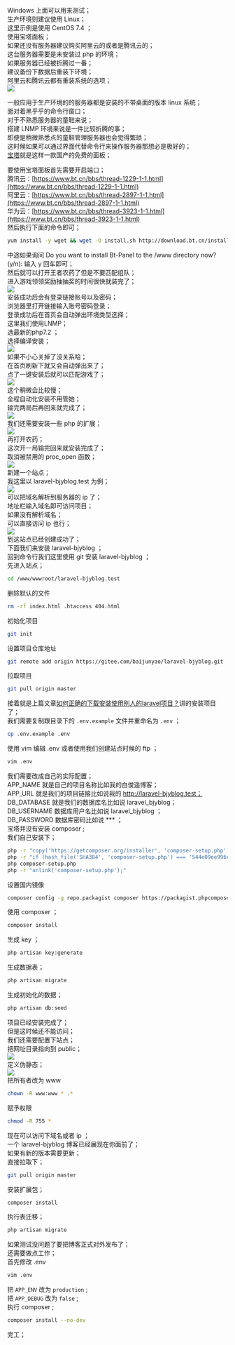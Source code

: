 Windows 上面可以用来测试；  
生产环境则建议使用 Linux；  
这里示例是使用 CentOS 7.4 ；  
使用宝塔面板；  
如果还没有服务器建议购买阿里云的或者是腾讯云的；  
这台服务器需要是未安装过 php 的环境；  
如果服务器已经被折腾过一番；  
建议备份下数据后重装下环境；  
阿里云和腾讯云都有重装系统的选项；  
![](https://baijunyao.com/uploads/article/20180422/5adc6cd93935a.jpg)  

一般应用于生产环境的的服务器都是安装的不带桌面的版本 linux 系统；  
面对着黑乎乎的命令行窗口；  
对于不熟悉服务器的童鞋来说；  
搭建 LNMP 环境来说是一件比较折腾的事；  
即便是稍微熟悉点的童鞋管理服务器也会觉得繁琐；  
这时候如果可以通过界面代替命令行来操作服务器那想必是极好的；  
[宝塔](https://bt.cn)就是这样一款国产的免费的面板；  

要使用宝塔面板首先需要开启端口；  
腾讯云：[https://www.bt.cn/bbs/thread-1229-1-1.html](https://www.bt.cn/bbs/thread-1229-1-1.html)  
阿里云：[https://www.bt.cn/bbs/thread-2897-1-1.html](https://www.bt.cn/bbs/thread-2897-1-1.html)  
华为云：[https://www.bt.cn/bbs/thread-3923-1-1.html](https://www.bt.cn/bbs/thread-3923-1-1.html)  
然后执行下面的命令即可；  
```bash  
yum install -y wget && wget -O install.sh http://download.bt.cn/install/install.sh && sh install.sh  
```  
中途如果询问 Do you want to install Bt-Panel to the /www directory now?(y/n): 输入 y 回车即可；  
然后就可以打开王者农药了但是不要匹配组队；  
进入游戏领领奖励抽抽奖的时间很快就装完了；  
![](https://baijunyao.com/uploads/article/20180422/5adc6ce5a57d3.jpg)  
安装成功后会有登录链接账号以及密码；  
浏览器里打开链接输入账号密码登录；  
登录成功后在首页会自动弹出环境类型选择；  
这里我们使用LNMP；  
选最新的php7.2 ；  
选择编译安装；  
![](https://baijunyao.com/uploads/article/20180422/5adc6cf630881.jpg)  
如果不小心关掉了没关系哈；  
在首页刷新下就又会自动弹出来了；  
点了一键安装后就可以匹配游戏了；  
![](https://baijunyao.com/uploads/article/20180422/5adc6d085e2c3.jpg)  
这个稍微会比较慢；  
全程自动化安装不用管她；  
输完两局后再回来就完成了；  
![](https://baijunyao.com/uploads/article/20180422/5adc6d1485b09.jpg)  
我们还需要安装一些 php 的扩展；  
![](https://baijunyao.com/uploads/article/20180422/5adc6d301721a.jpg)  
再打开农药；  
这次开一局输完回来就安装完成了；  
取消被禁用的 proc_open 函数；  
![](https://baijunyao.com/uploads/article/20180422/5adc6d3df41d0.jpg)  
新建一个站点；  
我这里以 laravel-bjyblog.test 为例；  
![](https://baijunyao.com/uploads/article/20180422/5adc6d4949d6d.jpg)  
可以把域名解析到服务器的 ip 了；  
地址栏输入域名即可访问项目；  
如果没有解析域名；  
可以直接访问 ip 也行；  
![](https://baijunyao.com/uploads/article/20180422/5adc6d58079da.jpg)  
到这站点已经创建成功了；  
下面我们来安装 laravel-bjyblog ；  
回到命令行我们这里使用 git 安装 laravel-bjyblog ；  
先进入站点；  
```bash  
cd /www/wwwroot/laravel-bjyblog.test  
```  
删除默认的文件  
```bash  
rm -rf index.html .htaccess 404.html  
```  
初始化项目  
```bash  
git init  
```  
设置项目仓库地址  
```bash  
git remote add origin https://gitee.com/baijunyao/laravel-bjyblog.git  
```  
拉取项目  
```bash  
git pull origin master  
```  
接着就是上篇文章[如何正确的下载安装使用别人的laravel项目？](https://baijunyao.com/article/148)讲的安装项目了；  
我们需要复制跟目录下的 `.env.example` 文件并重命名为 `.env` ；  
```bash  
cp .env.example .env  
```  
使用 vim 编辑 .env 或者使用我们创建站点时候的 ftp ；  
```bash  
vim .env  
```  
我们需要改成自己的实际配置；  
APP_NAME 就是自己的项目名称比如我的白俊遥博客；  
APP_URL 就是我们的项目链接比如说我的 http://laravel-bjyblog.test；  
DB_DATABASE 就是我们的数据库名比如说 laravel_bjyblog；  
DB_USERNAME 数据库用户名比如说 laravel_bjyblog ；  
DB_PASSWORD 数据库密码比如说 \*\*\* ；  
宝塔并没有安装 composer ;  
我们自己安装下；  
```bash  
php -r "copy('https://getcomposer.org/installer', 'composer-setup.php');"  
php -r "if (hash_file('SHA384', 'composer-setup.php') === '544e09ee996cdf60ece3804abc52599c22b1f40f4323403c44d44fdfdd586475ca9813a858088ffbc1f233e9b180f061') { echo 'Installer verified'; } else { echo 'Installer corrupt'; unlink('composer-setup.php'); } echo PHP_EOL;"  
php composer-setup.php  
php -r "unlink('composer-setup.php');"  
```  
设置国内镜像  
```bash  
composer config -g repo.packagist composer https://packagist.phpcomposer.com  
```  
使用 composer ；  
```bash  
composer install  
```  
生成 key ；  
```bash  
php artisan key:generate  
```  
生成数据表；  
```bash  
php artisan migrate  
```  
生成初始化的数据；  
```bash  
php artisan db:seed  
```  
项目已经安装完成了；  
但是这时候还不能访问；  
我们还需要配置下站点；  
把网址目录指向到 public；  
![](https://baijunyao.com/uploads/article/20180422/5adc6d732277b.jpg)  
定义伪静态；  
![](https://baijunyao.com/uploads/article/20180422/5adc6d80bf43c.jpg)  
把所有者改为 www  
```bash  
chown -R www:www * .*  
```  
赋予权限  
```bash  
chmod -R 755 *  
```  
现在可以访问下域名或者 ip ；  
一个 laravel-bjyblog 博客已经展现在你面前了；  
如果有新的版本需要更新；  
直接拉取下；  
```bash  
git pull origin master  
```  
安装扩展包；  
```bash  
composer install   
```  
执行表迁移；  
```bash  
php artisan migrate  
```  
如果测试没问题了要把博客正式对外发布了；  
还需要做点工作；  
首先修改 .env   
```bash  
vim .env  
```  
把 `APP_ENV` 改为 `production` ;  
把 `APP_DEBUG` 改为 `false` ;  
执行 composer ;  
```bash  
composer install --no-dev  
```  
完工；  